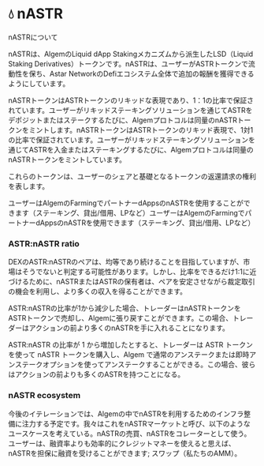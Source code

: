 # 💧  nASTR

nASTRについて

nASTRは、AlgemのLiquid dApp Stakingメカニズムから派生したLSD（Liquid Staking Derivatives）トークンです。nASTRは、ユーザーがASTRトークンで流動性を保ち、Astar NetworkのDefiエコシステム全体で追加の報酬を獲得できるようにしています。

nASTRトークンはASTRトークンのリキッドな表現であり、1：1の比率で保証されています。ユーザーがリキッドステーキングソリューションを通じてASTRをデポジットまたはステークするたびに、Algemプロトコルは同量のnASTRトークンをミントします。nASTRトークンはASTRトークンのリキッド表現で、1対1の比率で保証されています。ユーザーがリキッドステーキングソリューションを通じてASTRを入金またはステーキングするたびに、Algemプロトコルは同量のnASTRトークンをミントしています。

これらのトークンは、ユーザーのシェアと基礎となるトークンの返還請求の権利を表します。

ユーザーはAlgemのFarmingでパートナーdAppsのnASTRを使用することができます（ステーキング、貸出/借用、LPなど）ユーザーはAlgemのFarmingでパートナーdAppsのnASTRを使用できます（ステーキング、貸出/借用、LPなど）

### ASTR:nASTR ratio

DEXのASTR:nASTRのペアは、均等であり続けることを目指していますが、市場はそうでないと判定する可能性があります。しかし、比率をできるだけ1:1に近づけるために、nASTRまたはASTRの保有者は、ペアを安定させながら裁定取引の機会を利用し、より多くの収入を得ることができます。

ASTR:nASTRの比率が1から減少した場合、トレーダーはnASTRトークンをASTRトークンで売却し、Algemに張り戻すことができます。この場合、トレーダーはアクションの前より多くのnASTRを手に入れることになります。

ASTR:nASTR の比率が 1 から増加したとすると、トレーダーは ASTR トークンを使って nASTR トークンを購入し、Algem で通常のアンステークまたは即時アンステークオプションを使ってアンステークすることができる。この場合、彼らはアクションの前よりも多くのASTRを持つことになる。

### nASTR ecosystem

今後のイテレーションでは、Algemの中でnASTRを利用するためのインフラ整備に注力する予定です。我々はこれをnASTRマーケットと呼び、以下のようなユースケースを考えている。nASTRの売買、nASTRをコレーターとして使う。ユーザーは、融資率よりも効率的にクレジットマネーを使えると思えば、nASTRを担保に融資を受けることができます; スワップ（私たちのAMM）。
